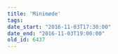 ```yaml
---
title: 'Minimøde'
tags:
date_start: "2016-11-03T17:30:00"
date_end: "2016-11-03T19:00:00"
old_id: 6437
---
```

